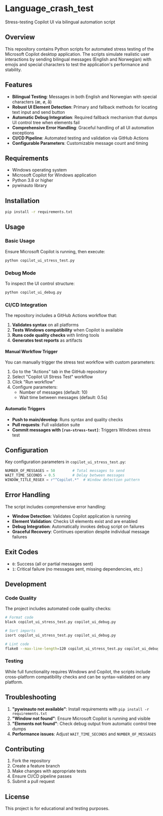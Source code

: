 # Language_crash_test
Stress-testing Copilot UI via bilingual automation script

## Overview

This repository contains Python scripts for automated stress testing of the Microsoft Copilot desktop application. The scripts simulate realistic user interactions by sending bilingual messages (English and Norwegian) with emojis and special characters to test the application's performance and stability.

## Features

- **Bilingual Testing**: Messages in both English and Norwegian with special characters (æ, ø, å)
- **Robust UI Element Detection**: Primary and fallback methods for locating text input and send button
- **Automatic Debug Integration**: Required fallback mechanism that dumps UI control tree when elements fail
- **Comprehensive Error Handling**: Graceful handling of all UI automation exceptions
- **CI/CD Pipeline**: Automated testing and validation via GitHub Actions
- **Configurable Parameters**: Customizable message count and timing

## Requirements

- Windows operating system
- Microsoft Copilot for Windows application
- Python 3.8 or higher
- pywinauto library

## Installation

```bash
pip install -r requirements.txt
```

## Usage

### Basic Usage

Ensure Microsoft Copilot is running, then execute:

```bash
python copilot_ui_stress_test.py
```

### Debug Mode

To inspect the UI control structure:

```bash
python copilot_ui_debug.py
```

### CI/CD Integration

The repository includes a GitHub Actions workflow that:

1. **Validates syntax** on all platforms
2. **Tests Windows compatibility** when Copilot is available
3. **Runs code quality checks** with linting tools
4. **Generates test reports** as artifacts

#### Manual Workflow Trigger

You can manually trigger the stress test workflow with custom parameters:

1. Go to the "Actions" tab in the GitHub repository
2. Select "Copilot UI Stress Test" workflow
3. Click "Run workflow"
4. Configure parameters:
   - Number of messages (default: 10)
   - Wait time between messages (default: 0.5s)

#### Automatic Triggers

- **Push to main/develop**: Runs syntax and quality checks
- **Pull requests**: Full validation suite
- **Commit messages with `[run-stress-test]`**: Triggers Windows stress test

## Configuration

Key configuration parameters in `copilot_ui_stress_test.py`:

```python
NUMBER_OF_MESSAGES = 50        # Total messages to send
WAIT_TIME_SECONDS = 0.5        # Delay between messages
WINDOW_TITLE_REGEX = r"^Copilot.*"  # Window detection pattern
```

## Error Handling

The script includes comprehensive error handling:

- **Window Detection**: Validates Copilot application is running
- **Element Validation**: Checks UI elements exist and are enabled
- **Debug Integration**: Automatically invokes debug script on failures
- **Graceful Recovery**: Continues operation despite individual message failures

## Exit Codes

- `0`: Success (all or partial messages sent)
- `1`: Critical failure (no messages sent, missing dependencies, etc.)

## Development

### Code Quality

The project includes automated code quality checks:

```bash
# Format code
black copilot_ui_stress_test.py copilot_ui_debug.py

# Sort imports
isort copilot_ui_stress_test.py copilot_ui_debug.py

# Lint code
flake8 --max-line-length=120 copilot_ui_stress_test.py copilot_ui_debug.py
```

### Testing

While full functionality requires Windows and Copilot, the scripts include cross-platform compatibility checks and can be syntax-validated on any platform.

## Troubleshooting

1. **"pywinauto not available"**: Install requirements with `pip install -r requirements.txt`
2. **"Window not found"**: Ensure Microsoft Copilot is running and visible
3. **"Elements not found"**: Check debug output from automatic control tree dumps
4. **Performance issues**: Adjust `WAIT_TIME_SECONDS` and `NUMBER_OF_MESSAGES`

## Contributing

1. Fork the repository
2. Create a feature branch
3. Make changes with appropriate tests
4. Ensure CI/CD pipeline passes
5. Submit a pull request

## License

This project is for educational and testing purposes.
